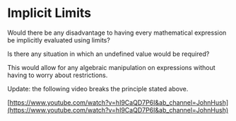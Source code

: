 # Implicit Limits

Would there be any disadvantage to having every mathematical expression be implicitly evaluated using limits?

Is there any situation in which an undefined value would be required?

This would allow for any algebraic manipulation on expressions without having to worry about restrictions.

Update: the following video breaks the principle stated above.

[https://www.youtube.com/watch?v=hI9CaQD7P6I&ab_channel=JohnHush](https://www.youtube.com/watch?v=hI9CaQD7P6I&ab_channel=JohnHush)